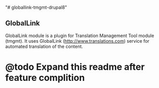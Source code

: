 "# globallink-tmgmt-drupal8" 

GlobalLink
---------------------

GlobalLink module is a plugin for Translation Management Tool module (tmgmt).
It uses GlobalLink (http://www.translations.com) service
for automated translation of the content.

@todo Expand this readme after feature complition
=======

